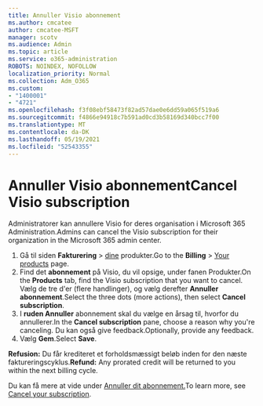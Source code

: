```yaml
---
title: Annuller Visio abonnement
ms.author: cmcatee
author: cmcatee-MSFT
manager: scotv
ms.audience: Admin
ms.topic: article
ms.service: o365-administration
ROBOTS: NOINDEX, NOFOLLOW
localization_priority: Normal
ms.collection: Adm_O365
ms.custom:
- "1400001"
- "4721"
ms.openlocfilehash: f3f08ebf58473f82ad57dae0e6dd59a065f519a6
ms.sourcegitcommit: f4866e94918c7b591ad0cd3b58169d340bcc7f00
ms.translationtype: MT
ms.contentlocale: da-DK
ms.lasthandoff: 05/19/2021
ms.locfileid: "52543355"
---
```

# <a name="cancel-visio-subscription"></a><span data-ttu-id="0bb74-102">Annuller Visio abonnement</span><span class="sxs-lookup"><span data-stu-id="0bb74-102">Cancel Visio subscription</span></span>

<span data-ttu-id="0bb74-103">Administratorer kan annullere Visio for deres organisation i Microsoft 365 Administration.</span><span class="sxs-lookup"><span data-stu-id="0bb74-103">Admins can cancel the Visio subscription for their organization in the Microsoft 365 admin center.</span></span>

1. <span data-ttu-id="0bb74-104">Gå til siden **Fakturering** \> [dine](https://go.microsoft.com/fwlink/p/?linkid=842054) produkter.</span><span class="sxs-lookup"><span data-stu-id="0bb74-104">Go to the **Billing** \> [Your products](https://go.microsoft.com/fwlink/p/?linkid=842054) page.</span></span>
2. <span data-ttu-id="0bb74-105">Find det **abonnement** på Visio, du vil opsige, under fanen Produkter.</span><span class="sxs-lookup"><span data-stu-id="0bb74-105">On the **Products** tab, find the Visio subscription that you want to cancel.</span></span> <span data-ttu-id="0bb74-106">Vælg de tre d'er (flere handlinger), og vælg derefter **Annuller abonnement**.</span><span class="sxs-lookup"><span data-stu-id="0bb74-106">Select the three dots (more actions), then select **Cancel subscription**.</span></span>
3. <span data-ttu-id="0bb74-107">I **ruden Annuller** abonnement skal du vælge en årsag til, hvorfor du annullerer.</span><span class="sxs-lookup"><span data-stu-id="0bb74-107">In the **Cancel subscription** pane, choose a reason why you're canceling.</span></span> <span data-ttu-id="0bb74-108">Du kan også give feedback.</span><span class="sxs-lookup"><span data-stu-id="0bb74-108">Optionally, provide any feedback.</span></span>
4. <span data-ttu-id="0bb74-109">Vælg **Gem**.</span><span class="sxs-lookup"><span data-stu-id="0bb74-109">Select **Save**.</span></span>

<span data-ttu-id="0bb74-110">**Refusion:** Du får krediteret et forholdsmæssigt beløb inden for den næste faktureringscyklus.</span><span class="sxs-lookup"><span data-stu-id="0bb74-110">**Refund:** Any prorated credit will be returned to you within the next billing cycle.</span></span>

<span data-ttu-id="0bb74-111">Du kan få mere at vide under [Annuller dit abonnement.](/microsoft-365/commerce/subscriptions/cancel-your-subscription)</span><span class="sxs-lookup"><span data-stu-id="0bb74-111">To learn more, see [Cancel your subscription](/microsoft-365/commerce/subscriptions/cancel-your-subscription).</span></span>